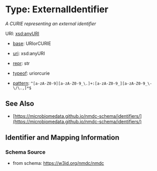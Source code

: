 # Type: ExternalIdentifier




_A CURIE representing an external identifier_



URI: [xsd:anyURI](http://www.w3.org/2001/XMLSchema#anyURI)

* [base](https://w3id.org/linkml/base): URIorCURIE

* [uri](https://w3id.org/linkml/uri): xsd:anyURI

* [repr](https://w3id.org/linkml/repr): str

* [typeof](https://w3id.org/linkml/typeof): uriorcurie

* [pattern](https://w3id.org/linkml/pattern): `^[a-zA-Z0-9][a-zA-Z0-9_\.]+:[a-zA-Z0-9_][a-zA-Z0-9_\-\/\.,]*$`






## See Also

* [https://microbiomedata.github.io/nmdc-schema/identifiers/](https://microbiomedata.github.io/nmdc-schema/identifiers/)

## Identifier and Mapping Information







### Schema Source


* from schema: https://w3id.org/nmdc/nmdc



